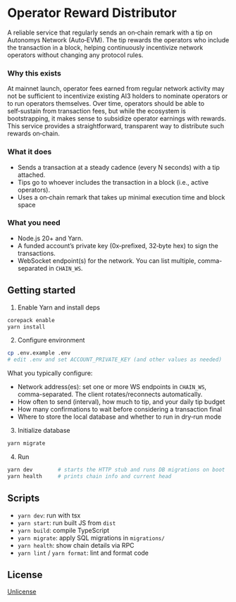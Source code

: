# Operator Reward Distributor

A reliable service that regularly sends an on‑chain remark with a tip on Autonomys Network (Auto‑EVM). The tip rewards the operators who include the transaction in a block, helping continuously incentivize network operators without changing any protocol rules.

### Why this exists

At mainnet launch, operator fees earned from regular network activity may not be sufficient to incentivize existing AI3 holders to nominate operators or to run operators themselves. Over time, operators should be able to self‑sustain from transaction fees, but while the ecosystem is bootstrapping, it makes sense to subsidize operator earnings with rewards. This service provides a straightforward, transparent way to distribute such rewards on‑chain.

### What it does

- Sends a transaction at a steady cadence (every N seconds) with a tip attached.
- Tips go to whoever includes the transaction in a block (i.e., active operators).
- Uses a on‑chain remark that takes up minimal execution time and block space

### What you need

- Node.js 20+ and Yarn.
- A funded account’s private key (0x‑prefixed, 32‑byte hex) to sign the transactions.
- WebSocket endpoint(s) for the network. You can list multiple, comma-separated in `CHAIN_WS`.

## Getting started

1. Enable Yarn and install deps

```bash
corepack enable
yarn install
```

2. Configure environment

```bash
cp .env.example .env
# edit .env and set ACCOUNT_PRIVATE_KEY (and other values as needed)
```

What you typically configure:

- Network address(es): set one or more WS endpoints in `CHAIN_WS`, comma-separated. The client rotates/reconnects automatically.
- How often to send (interval), how much to tip, and your daily tip budget
- How many confirmations to wait before considering a transaction final
- Where to store the local database and whether to run in dry‑run mode

3. Initialize database

```bash
yarn migrate
```

4. Run

```bash
yarn dev        # starts the HTTP stub and runs DB migrations on boot
yarn health     # prints chain info and current head
```

## Scripts

- `yarn dev`: run with tsx
- `yarn start`: run built JS from `dist`
- `yarn build`: compile TypeScript
- `yarn migrate`: apply SQL migrations in `migrations/`
- `yarn health`: show chain details via RPC
- `yarn lint` / `yarn format`: lint and format code

## License

[Unlicense](LICENSE)

